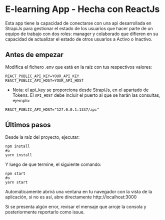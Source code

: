 # E-learning App - Hecha con ReactJs

Esta app tiene la capacidad de conectarse con una api desarrollada en StrapiJs para gestionar el estado de los usuarios que hacer parte de un equipo de trabajo con dos roles: manager y colaborado que difieren en su capacidad de actualizar el estado de otros usuarios a Activo o Inactivo.

## Antes de empezar
Modifica el fichero .env que está en la raíz con tus respectivos valores:

````
REACT_PUBLIC_API_KEY=YOUR_API_KEY
REACT_PUBLIC_API_HOST=YOUR_API_HOST
````

* Nota: el api_key se proporciona desde StrapiJs, en el apartado de Tokens. El `API_HOST` debe incluir el puerto al que se harán las consultas, ejemplo:

````
REACT_PUBLIC_API_HOST="127.0.0.1:1337/api"
````

## Últimos pasos

Desde la raíz del proyecto, ejecutar:

```
npm install
#o
yarn install
```

Y luego de que termine, el siguiente comando:

```
npm start
#o
yarn start
```

Automáticamente abrirá una ventana en tu navegador con la vista de la aplicación, si no es así, abre directamente http://localhost:3000

Si se presenta algún error, revisar el mensaje que arroje la consola y posteriormente reportarlo como issue.
